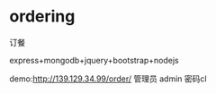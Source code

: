 # ordering
订餐

express+mongodb+jquery+bootstrap+nodejs

demo:http://139.129.34.99/order/
管理员
admin
密码cl
